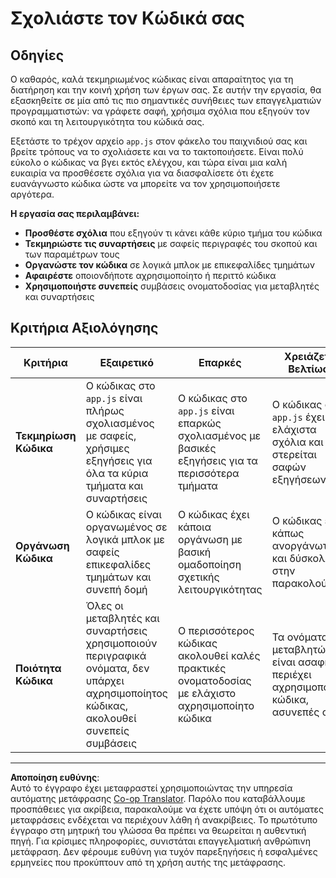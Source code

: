 <!--
CO_OP_TRANSLATOR_METADATA:
{
  "original_hash": "c162b3b3a1cafc1483c8015e9b266f0d",
  "translation_date": "2025-10-23T20:32:26+00:00",
  "source_file": "6-space-game/3-moving-elements-around/assignment.md",
  "language_code": "el"
}
-->
# Σχολιάστε τον Κώδικά σας

## Οδηγίες

Ο καθαρός, καλά τεκμηριωμένος κώδικας είναι απαραίτητος για τη διατήρηση και την κοινή χρήση των έργων σας. Σε αυτήν την εργασία, θα εξασκηθείτε σε μία από τις πιο σημαντικές συνήθειες των επαγγελματιών προγραμματιστών: να γράφετε σαφή, χρήσιμα σχόλια που εξηγούν τον σκοπό και τη λειτουργικότητα του κώδικά σας.

Εξετάστε το τρέχον αρχείο `app.js` στον φάκελο του παιχνιδιού σας και βρείτε τρόπους να το σχολιάσετε και να το τακτοποιήσετε. Είναι πολύ εύκολο ο κώδικας να βγει εκτός ελέγχου, και τώρα είναι μια καλή ευκαιρία να προσθέσετε σχόλια για να διασφαλίσετε ότι έχετε ευανάγνωστο κώδικα ώστε να μπορείτε να τον χρησιμοποιήσετε αργότερα.

**Η εργασία σας περιλαμβάνει:**
- **Προσθέστε σχόλια** που εξηγούν τι κάνει κάθε κύριο τμήμα του κώδικα
- **Τεκμηριώστε τις συναρτήσεις** με σαφείς περιγραφές του σκοπού και των παραμέτρων τους
- **Οργανώστε τον κώδικα** σε λογικά μπλοκ με επικεφαλίδες τμημάτων
- **Αφαιρέστε** οποιονδήποτε αχρησιμοποίητο ή περιττό κώδικα
- **Χρησιμοποιήστε συνεπείς** συμβάσεις ονοματοδοσίας για μεταβλητές και συναρτήσεις

## Κριτήρια Αξιολόγησης

| Κριτήρια | Εξαιρετικό | Επαρκές | Χρειάζεται Βελτίωση |
| -------- | ---------- | ------- | ------------------- |
| **Τεκμηρίωση Κώδικα** | Ο κώδικας στο `app.js` είναι πλήρως σχολιασμένος με σαφείς, χρήσιμες εξηγήσεις για όλα τα κύρια τμήματα και συναρτήσεις | Ο κώδικας στο `app.js` είναι επαρκώς σχολιασμένος με βασικές εξηγήσεις για τα περισσότερα τμήματα | Ο κώδικας στο `app.js` έχει ελάχιστα σχόλια και στερείται σαφών εξηγήσεων |
| **Οργάνωση Κώδικα** | Ο κώδικας είναι οργανωμένος σε λογικά μπλοκ με σαφείς επικεφαλίδες τμημάτων και συνεπή δομή | Ο κώδικας έχει κάποια οργάνωση με βασική ομαδοποίηση σχετικής λειτουργικότητας | Ο κώδικας είναι κάπως ανοργάνωτος και δύσκολος στην παρακολούθηση |
| **Ποιότητα Κώδικα** | Όλες οι μεταβλητές και συναρτήσεις χρησιμοποιούν περιγραφικά ονόματα, δεν υπάρχει αχρησιμοποίητος κώδικας, ακολουθεί συνεπείς συμβάσεις | Ο περισσότερος κώδικας ακολουθεί καλές πρακτικές ονοματοδοσίας με ελάχιστο αχρησιμοποίητο κώδικα | Τα ονόματα των μεταβλητών είναι ασαφή, περιέχει αχρησιμοποίητο κώδικα, ασυνεπές στυλ |

---

**Αποποίηση ευθύνης**:  
Αυτό το έγγραφο έχει μεταφραστεί χρησιμοποιώντας την υπηρεσία αυτόματης μετάφρασης [Co-op Translator](https://github.com/Azure/co-op-translator). Παρόλο που καταβάλλουμε προσπάθειες για ακρίβεια, παρακαλούμε να έχετε υπόψη ότι οι αυτόματες μεταφράσεις ενδέχεται να περιέχουν λάθη ή ανακρίβειες. Το πρωτότυπο έγγραφο στη μητρική του γλώσσα θα πρέπει να θεωρείται η αυθεντική πηγή. Για κρίσιμες πληροφορίες, συνιστάται επαγγελματική ανθρώπινη μετάφραση. Δεν φέρουμε ευθύνη για τυχόν παρεξηγήσεις ή εσφαλμένες ερμηνείες που προκύπτουν από τη χρήση αυτής της μετάφρασης.
